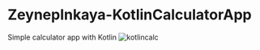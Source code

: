 # ZeynepInkaya-KotlinCalculatorApp
Simple calculator app with Kotlin
![kotlincalc](https://user-images.githubusercontent.com/56036659/87821629-cb42ba00-c878-11ea-81bd-59c7e653d454.png)
